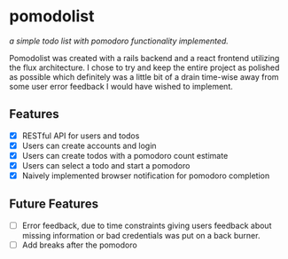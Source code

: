 # pomodolist
*a simple todo list with pomodoro functionality implemented.*

Pomodolist was created with a rails backend and a react frontend utilizing the flux architecture. I chose to try and keep the entire project as polished as possible which definitely was a little bit of a drain time-wise away from some user error feedback I would have wished to implement.

## Features
- [x] RESTful API for users and todos
- [x] Users can create accounts and login
- [x] Users can create todos with a pomodoro count estimate
- [x] Users can select a todo and start a pomodoro
- [x] Naively implemented browser notification for pomodoro completion

## Future Features
* [ ] Error feedback, due to time constraints giving users feedback about missing information or bad credentials was put on a back burner.
* [ ] Add breaks after the pomodoro
